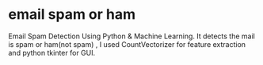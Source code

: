 # email spam or ham 
Email Spam Detection Using Python &amp; Machine Learning.
It detects the mail is spam or ham(not spam) , I used CountVectorizer for feature extraction and python tkinter for GUI.
